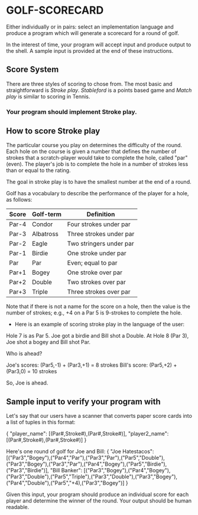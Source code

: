 # GOLF-SCORECARD

Either individually or in pairs: select an implementation language and produce a program which will generate a scorecard for a round of golf. 

In the interest of time, your program will accept input and produce output to the shell. A sample input is provided at the end of these instructions.

## Score System

There are three styles of scoring to chose from. The most basic and straightforward is *Stroke play*. *Stableford* is a points based game and *Match play* is similar to scoring in Tennis.

### Your program should implement Stroke play.

## How to score Stroke play

The particular course you play on determines the difficulty of the round. Each hole on the course is given a number that defines the number of strokes that a scratch-player would take to complete the hole, called "par" (even). The player's job is to complete the hole in a number of strokes less than or equal to the rating. 

The goal in stroke play is to have the smallest number at the end of a round.

Golf has a vocabulary to describe the performance of the player for a hole, as follows:

| Score | Golf-term | Definition              |
|-------|-----------|-------------------------|
| Par-4 | Condor    | Four strokes under par  |
| Par-3 | Albatross | Three strokes under par |
| Par-2 | Eagle     | Two stringers under par |
| Par-1 | Birdie    | One stroke under par    |
| Par   | Par       | Even; equal to par      |
| Par+1 | Bogey     | One stroke over par     |
| Par+2 | Double    | Two strokes over par    |
| Par+3 | Triple    | Three strokes over par  |

Note that if there is not a name for the score on a hole, then the value is the number of strokes; e.g., +4 on a Par 5 is 9-strokes to complete the hole.

* Here is an example of scoring stroke play in the language of the user:

Hole 7 is as Par 5. Joe got a birdie and Bill shot a Double. At Hole 8 (Par 3), Joe shot a bogey and Bill shot Par.

Who is ahead?

Joe's scores: (Par5,-1) + (Par3,+1) = 8 strokes
Bill's score: (Par5,+2) + (Par3,0) = 10 strokes

So, Joe is ahead.

## Sample input to verify your program with

Let's say that our users have a scanner that converts paper score cards into a list of tuples in this format:

{
	"player_name": [(Par#,Stroke#),(Par#,Stroke#)],
	"player2_name": [(Par#,Stroke#),(Par#,Stroke#)]
}

Here's one round of golf for Joe and Bill:
{
	"Joe Hatestacos": [("Par3","Bogey"),("Par4","Par"),("Par3","Par"),("Par5","Double"),("Par3","Bogey"),("Par3","Par"),("Par4","Bogey"),("Par5","Birdie"),("Par3","Birdie")],
	"Bill Banker": [("Par3","Bogey"),("Par4","Bogey"),("Par3","Double"),("Par5","Triple"),("Par3","Double"),("Par3","Bogey"),("Par4","Double"),("Par5","+4),("Par3","Bogey")]
}

Given this input, your program should produce an individual score for each player and determine the winner of the round. Your output should be human readable.

